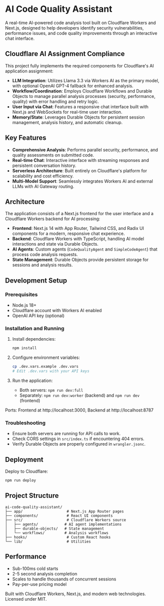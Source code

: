 # AI Code Quality Assistant

A real-time AI-powered code analysis tool built on Cloudflare Workers and Next.js, designed to help developers identify security vulnerabilities, performance issues, and code quality improvements through an interactive chat interface.

## Cloudflare AI Assignment Compliance

This project fully implements the required components for Cloudflare's AI application assignment:

- **LLM Integration**: Utilizes Llama 3.3 via Workers AI as the primary model, with optional OpenAI GPT-4 fallback for enhanced analysis.
- **Workflow/Coordination**: Employs Cloudflare Workflows and Durable Objects to manage parallel analysis processes (security, performance, quality) with error handling and retry logic.
- **User Input via Chat**: Features a responsive chat interface built with Next.js and WebSockets for real-time user interaction.
- **Memory/State**: Leverages Durable Objects for persistent session management, analysis history, and automatic cleanup.

## Key Features

- **Comprehensive Analysis**: Performs parallel security, performance, and quality assessments on submitted code.
- **Real-time Chat**: Interactive interface with streaming responses and persistent conversation history.
- **Serverless Architecture**: Built entirely on Cloudflare's platform for scalability and cost efficiency.
- **Multi-Model Support**: Seamlessly integrates Workers AI and external LLMs with AI Gateway routing.

## Architecture

The application consists of a Next.js frontend for the user interface and a Cloudflare Workers backend for AI processing:

- **Frontend**: Next.js 14 with App Router, Tailwind CSS, and Radix UI components for a modern, responsive chat experience.
- **Backend**: Cloudflare Workers with TypeScript, handling AI model interactions and state via Durable Objects.
- **AI Agents**: Custom agents (`CodeQualityAgent` and `SimpleCodeAgent`) that process code analysis requests.
- **State Management**: Durable Objects provide persistent storage for sessions and analysis results.

## Development Setup

### Prerequisites
- Node.js 18+
- Cloudflare account with Workers AI enabled
- OpenAI API key (optional)

### Installation and Running
1. Install dependencies:
   ```bash
   npm install
   ```

2. Configure environment variables:
   ```bash
   cp .dev.vars.example .dev.vars
   # Edit .dev.vars with your API keys
   ```

3. Run the application:
   - Both servers: `npm run dev:full`
   - Separately: `npm run dev:worker` (backend) and `npm run dev` (frontend)

Ports: Frontend at http://localhost:3000, Backend at http://localhost:8787

### Troubleshooting
- Ensure both servers are running for API calls to work.
- Check CORS settings in `src/index.ts` if encountering 404 errors.
- Verify Durable Objects are properly configured in `wrangler.jsonc`.

## Deployment

Deploy to Cloudflare:
```bash
npm run deploy
```

## Project Structure

```
ai-code-quality-assistant/
├── app/                    # Next.js App Router pages
├── components/             # React UI components
├── src/                    # Cloudflare Workers source
│   ├── agents/            # AI agent implementations
│   ├── durable-objects/   # State management
│   └── workflows/         # Analysis workflows
├── hooks/                  # Custom React hooks
└── lib/                    # Utilities
```

## Performance

- Sub-100ms cold starts
- 2-5 second analysis completion
- Scales to handle thousands of concurrent sessions
- Pay-per-use pricing model

Built with Cloudflare Workers, Next.js, and modern web technologies. Licensed under MIT.